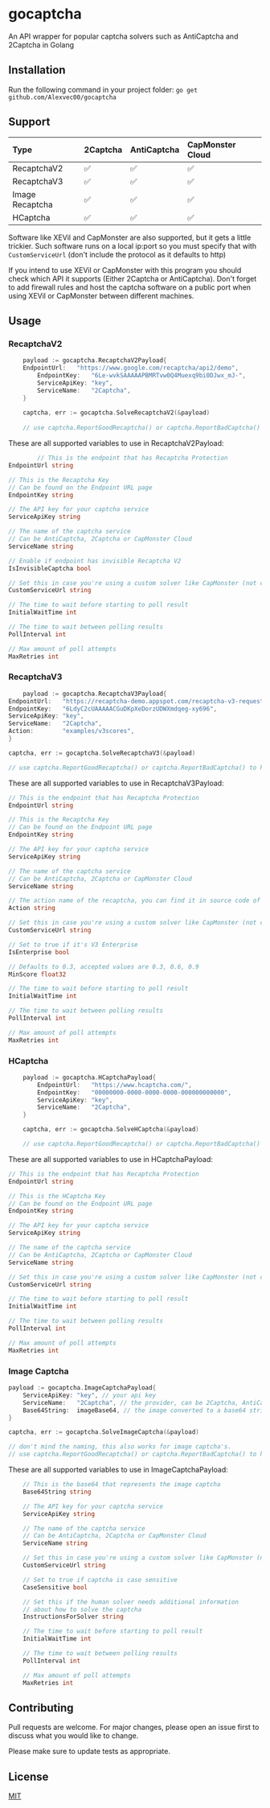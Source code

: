 # gocaptcha
An API wrapper for popular captcha solvers such as AntiCaptcha and 2Captcha in Golang

## Installation
Run the following command in your project folder:
``go get github.com/Alexvec00/gocaptcha``

## Support
| Type              | 2Captcha | AntiCaptcha | CapMonster Cloud |
|:------------------|:---------|:------------|:-----------------|
 | RecaptchaV2       | ✅        | ✅           | ✅                |
 | RecaptchaV3       | ✅        | ✅           | ✅                |
| Image Recaptcha   | ✅        | ✅           | ✅                |
| HCaptcha          | ✅        | ✅           | ✅                |

Software like XEVil and CapMonster are also supported, but it gets a little trickier.
Such software runs on a local ip:port so you must specify that with `CustomServiceUrl` 
(don't include the protocol as it defaults to http)

If you intend to use XEVil or CapMonster with this program you should check which API it supports (Either 2Captcha or AntiCaptcha).
Don't forget to add firewall rules and host the captcha software on a public port when using
XEVil or CapMonster between different machines.

## Usage
### RecaptchaV2
```go
    payload := gocaptcha.RecaptchaV2Payload{
	EndpointUrl:   "https://www.google.com/recaptcha/api2/demo",
        EndpointKey:   "6Le-wvkSAAAAAPBMRTvw0Q4Muexq9bi0DJwx_mJ-",
        ServiceApiKey: "key",
        ServiceName:   "2Captcha",
	}
	
    captcha, err := gocaptcha.SolveRecaptchaV2(&payload)
    
    // use captcha.ReportGoodRecaptcha() or captcha.ReportBadCaptcha() to help the provider improve their services.
```

These are all supported variables to use in RecaptchaV2Payload:
```go
    	// This is the endpoint that has Recaptcha Protection
EndpointUrl string

// This is the Recaptcha Key
// Can be found on the Endpoint URL page
EndpointKey string

// The API key for your captcha service
ServiceApiKey string

// The name of the captcha service
// Can be AntiCaptcha, 2Captcha or CapMonster Cloud
ServiceName string

// Enable if endpoint has invisible Recaptcha V2
IsInvisibleCaptcha bool

// Set this in case you're using a custom solver like CapMonster (not cloud)
CustomServiceUrl string

// The time to wait before starting to poll result
InitialWaitTime int

// The time to wait between polling results
PollInterval int

// Max amount of poll attempts
MaxRetries int
```

### RecaptchaV3
```go
    payload := gocaptcha.RecaptchaV3Payload{
EndpointUrl:   "https://recaptcha-demo.appspot.com/recaptcha-v3-request-scores.php",
EndpointKey:   "6LdyC2cUAAAAACGuDKpXeDorzUDWXmdqeg-xy696",
ServiceApiKey: "key",
ServiceName:   "2Captcha",
Action:        "examples/v3scores",
}

captcha, err := gocaptcha.SolveRecaptchaV3(&payload)

// use captcha.ReportGoodRecaptcha() or captcha.ReportBadCaptcha() to help the provider improve their services.
```

These are all supported variables to use in RecaptchaV3Payload:
```go
// This is the endpoint that has Recaptcha Protection
EndpointUrl string

// This is the Recaptcha Key
// Can be found on the Endpoint URL page
EndpointKey string

// The API key for your captcha service
ServiceApiKey string

// The name of the captcha service
// Can be AntiCaptcha, 2Captcha or CapMonster Cloud
ServiceName string

// The action name of the recaptcha, you can find it in source code of site
Action string

// Set this in case you're using a custom solver like CapMonster (not cloud)
CustomServiceUrl string

// Set to true if it's V3 Enterprise
IsEnterprise bool

// Defaults to 0.3, accepted values are 0.3, 0.6, 0.9
MinScore float32

// The time to wait before starting to poll result
InitialWaitTime int

// The time to wait between polling results
PollInterval int

// Max amount of poll attempts
MaxRetries int
```

### HCaptcha
```go
    payload := gocaptcha.HCaptchaPayload{
        EndpointUrl:   "https://www.hcaptcha.com/",
        EndpointKey:   "00000000-0000-0000-0000-000000000000",
        ServiceApiKey: "key",
        ServiceName:   "2Captcha",
    }

    captcha, err := gocaptcha.SolveHCaptcha(&payload)

    // use captcha.ReportGoodRecaptcha() or captcha.ReportBadCaptcha() to help the provider improve their services.
```

These are all supported variables to use in HCaptchaPayload:
```go
// This is the endpoint that has Recaptcha Protection
EndpointUrl string

// This is the HCaptcha Key
// Can be found on the Endpoint URL page
EndpointKey string

// The API key for your captcha service
ServiceApiKey string

// The name of the captcha service
// Can be AntiCaptcha, 2Captcha or CapMonster Cloud
ServiceName string

// Set this in case you're using a custom solver like CapMonster (not cloud)
CustomServiceUrl string

// The time to wait before starting to poll result
InitialWaitTime int

// The time to wait between polling results
PollInterval int

// Max amount of poll attempts
MaxRetries int
```

### Image Captcha
```go
payload := gocaptcha.ImageCaptchaPayload{
    ServiceApiKey: "key", // your api key
    ServiceName:   "2Captcha", // the provider, can be 2Captcha, AntiCaptcha or Capmonster Cloud
    Base64String:  imageBase64, // the image converted to a base64 string
}

captcha, err := gocaptcha.SolveImageCaptcha(&payload)

// don't mind the naming, this also works for image captcha's.
// use captcha.ReportGoodRecaptcha() or captcha.ReportBadCaptcha() to help the provider improve their services.
```

These are all supported variables to use in ImageCaptchaPayload:
```go
    // This is the base64 that represents the image captcha
	Base64String string

	// The API key for your captcha service
	ServiceApiKey string

	// The name of the captcha service
	// Can be AntiCaptcha, 2Captcha or CapMonster Cloud
	ServiceName string

	// Set this in case you're using a custom solver like CapMonster (not cloud)
	CustomServiceUrl string

	// Set to true if captcha is case sensitive
	CaseSensitive bool

	// Set this if the human solver needs additional information
	// about how to solve the captcha
	InstructionsForSolver string

	// The time to wait before starting to poll result
	InitialWaitTime int

	// The time to wait between polling results
	PollInterval int

	// Max amount of poll attempts
	MaxRetries int
```


## Contributing
Pull requests are welcome. For major changes, please open an issue first to discuss what you would like to change.

Please make sure to update tests as appropriate.

## License
[MIT](https://choosealicense.com/licenses/mit/)
